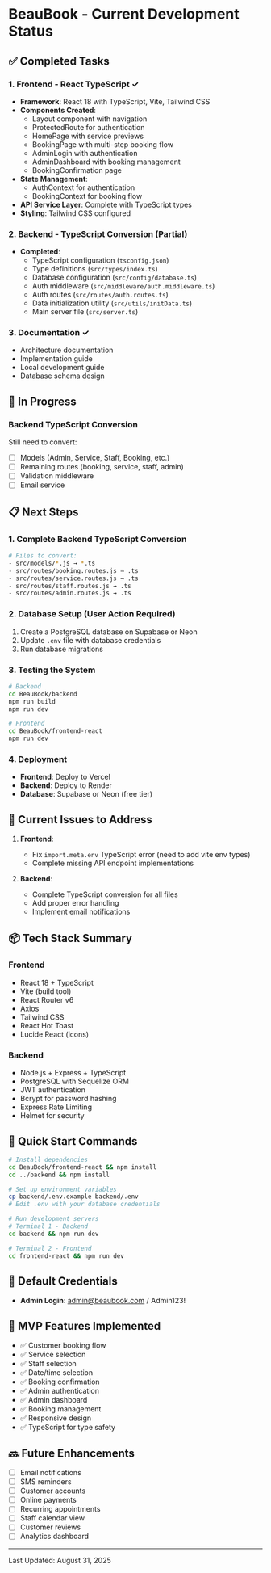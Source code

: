 # BeauBook - Current Development Status

## ✅ Completed Tasks

### 1. Frontend - React TypeScript ✓

- **Framework**: React 18 with TypeScript, Vite, Tailwind CSS
- **Components Created**:
  - Layout component with navigation
  - ProtectedRoute for authentication
  - HomePage with service previews
  - BookingPage with multi-step booking flow
  - AdminLogin with authentication
  - AdminDashboard with booking management
  - BookingConfirmation page
- **State Management**:
  - AuthContext for authentication
  - BookingContext for booking flow
- **API Service Layer**: Complete with TypeScript types
- **Styling**: Tailwind CSS configured

### 2. Backend - TypeScript Conversion (Partial)

- **Completed**:
  - TypeScript configuration (`tsconfig.json`)
  - Type definitions (`src/types/index.ts`)
  - Database configuration (`src/config/database.ts`)
  - Auth middleware (`src/middleware/auth.middleware.ts`)
  - Auth routes (`src/routes/auth.routes.ts`)
  - Data initialization utility (`src/utils/initData.ts`)
  - Main server file (`src/server.ts`)

### 3. Documentation ✓

- Architecture documentation
- Implementation guide
- Local development guide
- Database schema design

## 🚧 In Progress

### Backend TypeScript Conversion

Still need to convert:

- [ ] Models (Admin, Service, Staff, Booking, etc.)
- [ ] Remaining routes (booking, service, staff, admin)
- [ ] Validation middleware
- [ ] Email service

## 📋 Next Steps

### 1. Complete Backend TypeScript Conversion

```bash
# Files to convert:
- src/models/*.js → *.ts
- src/routes/booking.routes.js → .ts
- src/routes/service.routes.js → .ts
- src/routes/staff.routes.js → .ts
- src/routes/admin.routes.js → .ts
```

### 2. Database Setup (User Action Required)

1. Create a PostgreSQL database on Supabase or Neon
2. Update `.env` file with database credentials
3. Run database migrations

### 3. Testing the System

```bash
# Backend
cd BeauBook/backend
npm run build
npm run dev

# Frontend
cd BeauBook/frontend-react
npm run dev
```

### 4. Deployment

- **Frontend**: Deploy to Vercel
- **Backend**: Deploy to Render
- **Database**: Supabase or Neon (free tier)

## 🔧 Current Issues to Address

1. **Frontend**:

   - Fix `import.meta.env` TypeScript error (need to add vite env types)
   - Complete missing API endpoint implementations

2. **Backend**:
   - Complete TypeScript conversion for all files
   - Add proper error handling
   - Implement email notifications

## 📦 Tech Stack Summary

### Frontend

- React 18 + TypeScript
- Vite (build tool)
- React Router v6
- Axios
- Tailwind CSS
- React Hot Toast
- Lucide React (icons)

### Backend

- Node.js + Express + TypeScript
- PostgreSQL with Sequelize ORM
- JWT authentication
- Bcrypt for password hashing
- Express Rate Limiting
- Helmet for security

## 🚀 Quick Start Commands

```bash
# Install dependencies
cd BeauBook/frontend-react && npm install
cd ../backend && npm install

# Set up environment variables
cp backend/.env.example backend/.env
# Edit .env with your database credentials

# Run development servers
# Terminal 1 - Backend
cd backend && npm run dev

# Terminal 2 - Frontend
cd frontend-react && npm run dev
```

## 📝 Default Credentials

- **Admin Login**: admin@beaubook.com / Admin123!

## 🎯 MVP Features Implemented

- ✅ Customer booking flow
- ✅ Service selection
- ✅ Staff selection
- ✅ Date/time selection
- ✅ Booking confirmation
- ✅ Admin authentication
- ✅ Admin dashboard
- ✅ Booking management
- ✅ Responsive design
- ✅ TypeScript for type safety

## 🔜 Future Enhancements

- [ ] Email notifications
- [ ] SMS reminders
- [ ] Customer accounts
- [ ] Online payments
- [ ] Recurring appointments
- [ ] Staff calendar view
- [ ] Customer reviews
- [ ] Analytics dashboard

---

Last Updated: August 31, 2025
